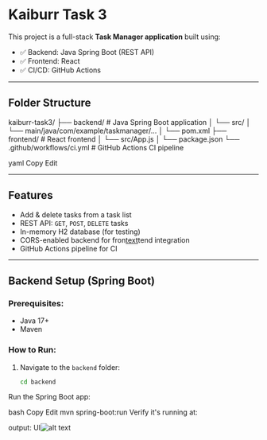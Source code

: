 #  Kaiburr Task 3 
This project is a full-stack **Task Manager application** built using:

- ✅ Backend: Java Spring Boot (REST API)
- ✅ Frontend: React
- ✅ CI/CD: GitHub Actions

---

## Folder Structure

kaiburr-task3/
├── backend/ # Java Spring Boot application
│ └── src/
│ └── main/java/com/example/taskmanager/...
│ └── pom.xml
├── frontend/ # React frontend
│ └── src/App.js
│ └── package.json
└── .github/workflows/ci.yml # GitHub Actions CI pipeline

yaml
Copy
Edit

---

##  Features

- Add & delete tasks from a task list
- REST API: `GET`, `POST`, `DELETE` tasks
- In-memory H2 database (for testing)
- CORS-enabled backend for fron[text](../kaiburr-task4-ci/.github)tend integration
- GitHub Actions pipeline for CI

---

## Backend Setup (Spring Boot)

###  Prerequisites:
- Java 17+
- Maven

### How to Run:

1. Navigate to the `backend` folder:
   ```bash
   cd backend
Run the Spring Boot app:

bash
Copy
Edit
mvn spring-boot:run
Verify it's running at:



output:
UI![alt text](Task3.PNG)


